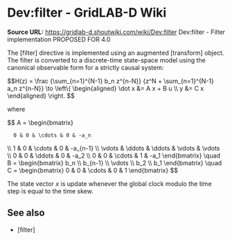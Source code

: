 # Dev:filter - GridLAB-D Wiki

**Source URL:** https://gridlab-d.shoutwiki.com/wiki/Dev:filter
Dev:filter \- Filter implementation  PROPOSED FOR 4.0 

The [filter] directive is implemented using an augmented [transform] object. The filter is converted to a discrete-time state-space model using the canonical observable form for a strictly causal system: 

$$H(z) = \frac {\sum_{n=1}^{N-1} b_n z^{n-N}} {z^N + \sum_{n=1}^{N-1} a_n z^{n-N}} \to \left\\{ \begin{aligned} \dot x &= A x + B u \\\ y &= C x \end{aligned} \right. $$

where 

$$ A = \begin{bmatrix} 
    
    
      0 & 0 & \cdots & 0 & -a_n
    

\\\ 1 & 0 & \cdots & 0 & -a_{n-1} \\\ \vdots & \ddots & \ddots & \vdots & \vdots \\\ 0 & 0 & \ddots & 0 & -a_2 \\\ 0 & 0 & \cdots & 1 & -a_1 \end{bmatrix} \quad B = \begin{bmatrix} b_n \\\ b_{n-1} \\\ \vdots \\\ b_2 \\\ b_1 \end{bmatrix} \quad C = \begin{bmatrix} 0 & 0 & \cdots & 0 & 1 \end{bmatrix} $$

The state vector _x_ is update whenever the global clock modulo the time step is equal to the time skew. 

## See also

  * [filter]

